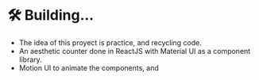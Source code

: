 # :hammer_and_wrench: Building...
- The idea of this proyect is practice, and recycling code. 
- An aesthetic counter done in ReactJS with Material UI as a component library.
- Motion UI to animate the components, and 